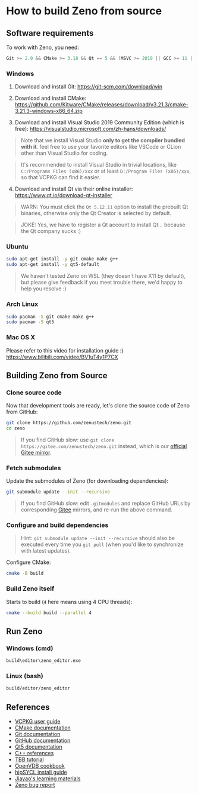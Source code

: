 # How to build Zeno from source

## Software requirements

To work with Zeno, you need:
```cpp
Git >= 2.0 && CMake >= 3.18 && Qt == 5 && (MSVC >= 2019 || GCC >= 11 || Clang >= 12) && (Windows || Linux) && 64bit
```

### Windows

1. Download and install Git: https://git-scm.com/download/win

2. Download and install CMake: https://github.com/Kitware/CMake/releases/download/v3.21.3/cmake-3.21.3-windows-x86_64.zip

3. Download and install Visual Studio 2019 Community Edition (which is free): https://visualstudio.microsoft.com/zh-hans/downloads/

> Note that we install Visual Studio **only to get the compiler bundled with it**. feel free to use your favorite editors like VSCode or CLion other than Visual Studio for coding.

> It's recommended to install Visual Studio in trivial locations, like `C:/Programs Files (x86)/xxx` or at least `D:/Program Files (x86)/xxx`, so that VCPKG can find it easier.

4. Download and install Qt via their online installer: https://www.qt.io/download-qt-installer

> WARN: You must click the `Qt 5.12.11` option to install the prebuilt Qt binaries, otherwise only the Qt Creator is selected by default.

> JOKE: Yes, we have to register a Qt account to install Qt... because the Qt company sucks :)

### Ubuntu

```bash
sudo apt-get install -y git cmake make g++
sudo apt-get install -y qt5-default
```

> We haven't tested Zeno on WSL (they doesn't have X11 by default), but please give feedback if you meet trouble there, we'd happy to help you resolve :)

### Arch Linux

```bash
sudo pacman -S git cmake make g++
sudo pacman -S qt5
```

### Mac OS X

Please refer to this video for installation guide :) https://www.bilibili.com/video/BV1uT4y1P7CX

## Building Zeno from Source

### Clone source code

Now that development tools are ready, let's clone the source code of Zeno from GitHub:

```bash
git clone https://github.com/zenustech/zeno.git
cd zeno
```

> If you find GitHub slow: use `git clone https://gitee.com/zenustech/zeno.git` instead, which is our [official Gitee mirror](https://gitee.com/zenustech/zeno).

### Fetch submodules

Update the submodules of Zeno (for downloading dependencies):
```bash
git submodule update --init --recursive
```

> If you find GitHub slow: edit `.gitmodules` and replace GitHub URLs by corresponding [Gitee](https://gitee.com) mirrors, and re-run the above command.

### Configure and build dependencies

> Hint: `git submodule update --init --recursive` should also be executed every time you `git pull` (when you'd like to synchronize with latest updates).

Configure CMake:

```bash
cmake -B build
```

<!--
#### Why is 'configure' building a butch of libraries

Note: All the dependencies of Zeno will be installed to `build/zpm/opt` during this step, so it will take some time to 'configure'...

What's going on here is, [our package manager](cmake/ZPM.cmake) will build and install [all the submodules](cmake/ZenoRequires.cmake) we just fetched,
which are libraries required by Zeno.

If you already have [these dependencies](3rdparty/README.md) on your system (via `apt-get` or `vcpkg`), feel free to use:

```bash
rm -rf build
cmake -B build -DZENO_WITH_ZPM:BOOL=OFF
```

to disable ZPM and use system-wide libraries directly.
-->

### Build Zeno itself

Starts to build (`4` here means using 4 CPU threads):

```bash
cmake --build build --parallel 4
```

## Run Zeno

### Windows (cmd)

```cmd
build\editor\zeno_editor.exe
```

### Linux (bash)

```bash
build/editor/zeno_editor
```

## References

- [VCPKG user guide](https://github.com/microsoft/vcpkg/blob/master/README_zh_CN.md)
- [CMake documentation](https://cmake.org/cmake/help/latest/)
- [Git documentation](https://git-scm.com/doc)
- [GitHub documentation](https://docs.github.com/en)
- [Qt5 documentation](https://doc.qt.io/qt-5/)
- [C++ references](https://en.cppreference.com/w/)
- [TBB tutorial](https://www.inf.ed.ac.uk/teaching/courses/ppls/TBBtutorial.pdf)
- [OpenVDB cookbook](https://www.openvdb.org/documentation/doxygen/codeExamples.html)
- [hipSYCL install guide](https://github.com/illuhad/hipSYCL/blob/develop/doc/installing.md)
- [Jiayao's learning materials](https://github.com/jiayaozhang/OpenVDB_and_TBB)
- [Zeno bug report](https://github.com/zenustech/zeno/issues)
